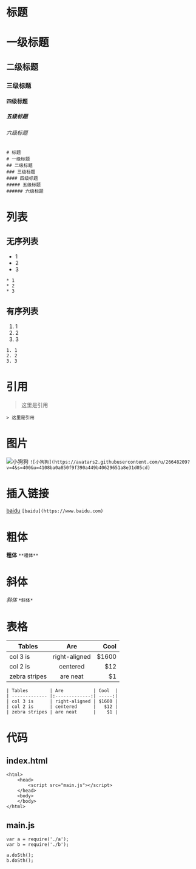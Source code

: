 # 标题
# 一级标题
## 二级标题
### 三级标题
#### 四级标题
##### 五级标题
###### 六级标题
```
# 标题
# 一级标题
## 二级标题
### 三级标题
#### 四级标题
##### 五级标题
###### 六级标题
```
# 列表
## 无序列表
* 1
* 2
* 3
```
* 1
* 2
* 3
```
## 有序列表
1. 1
2. 2
3. 3
```
1. 1
2. 2
3. 3
```
# 引用
> 这里是引用
```
> 这里是引用
```
# 图片
![小狗狗](https://avatars2.githubusercontent.com/u/26648209?v=4&s=400&u=4108ba0a850f9f390a449b40629651a8e31d05cd)
```![小狗狗](https://avatars2.githubusercontent.com/u/26648209?v=4&s=400&u=4108ba0a850f9f390a449b40629651a8e31d05cd)```
# 插入链接
[baidu](https://www.baidu.com)
```[baidu](https://www.baidu.com)```
# 粗体
**粗体**
```**粗体**```
# 斜体
*斜体* 
```*斜体* ```
# 表格
| Tables        | Are           | Cool  |
| ------------- |:-------------:| -----:|
| col 3 is      | right-aligned | $1600 |
| col 2 is      | centered      |   $12 |
| zebra stripes | are neat      |    $1 |
```
| Tables        | Are           | Cool  |
| ------------- |:-------------:| -----:|
| col 3 is      | right-aligned | $1600 |
| col 2 is      | centered      |   $12 |
| zebra stripes | are neat      |    $1 |
```
# 代码
## index.html
```
<html>
    <head>
        <script src="main.js"></script>
    </head>
    <body>
    </body>
</html>
```
## main.js
```
var a = require('./a');
var b = require('./b');

a.doSth();
b.doSth();
```
























